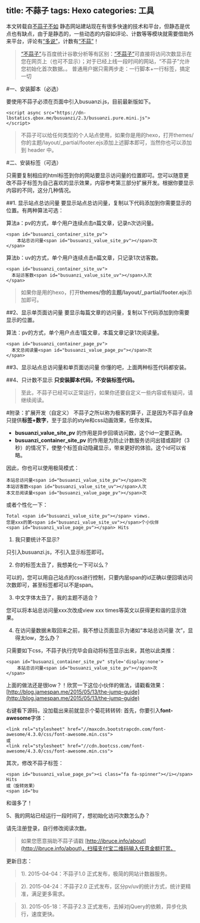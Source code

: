 title: 不蒜子
tags: Hexo
categories: 工具
---
本文转载自[不蒜子不如](http://ibruce.info/2015/04/04/busuanzi/)
静态网站建站现在有很多快速的技术和平台，但静态是优点也有缺点，由于是静态的，一些动态的内容如评论、计数等等模块就需要借助外来平台，评论有[“多说”](http://duoshuo.com/)，计数有[“不蒜”](http://service.ibruce.info/)！

>[“不蒜子”](http://service.ibruce.info/)与百度统计谷歌分析等有区别：[“不蒜子”](http://service.ibruce.info/)可直接将访问次数显示在您在网页上（也可不显示）；对于已经上线一段时间的网站，“不蒜子”允许您初始化首次数据。。
普通用户据只需两步走：一行脚本+一行标签，搞定一切

#一、安装脚本（必选）

要使用不蒜子必须在页面中引入busuanzi.js，目前最新版如下。

```
<script async src="https://dn-lbstatics.qbox.me/busuanzi/2.3/busuanzi.pure.mini.js">
</script>
```

>不蒜子可以给任何类型的个人站点使用，如果你是用的hexo，打开themes/你的主题/layout/\_partial/footer.ejs添加上述脚本即可，当然你也可以添加到 header 中。

#二、安装标签（可选）

只需要复制相应的html标签到你的网站要显示访问量的位置即可。您可以随意更改不蒜子标签为自己喜欢的显示效果，内容参考第三部分扩展开发。根据你要显示内容的不同，这分几种情况。

##1. 显示站点总访问量
要显示站点总访问量，复制以下代码添加到你需要显示的位置。有两种算法可选：

算法a：pv的方式，单个用户连续点击n篇文章，记录n次访问量。

```
<span id="busuanzi_container_site_pv">
    本站总访问量<span id="busuanzi_value_site_pv"></span>次
</span>
```

算法b：uv的方式，单个用户连续点击n篇文章，只记录1次访客数。

```
<span id="busuanzi_container_site_uv">
  本站访客数<span id="busuanzi_value_site_uv"></span>人次
</span>
```

>如果你是用的hexo，打开**themes/你的主题/layout/\_partial/footer.ejs**添加即可。

##2、显示单页面访问量
要显示每篇文章的访问量，复制以下代码添加到你需要显示的位置。

算法：pv的方式，单个用户点击1篇文章，本篇文章记录1次阅读量。
```
<span id="busuanzi_container_page_pv">
  本文总阅读量<span id="busuanzi_value_page_pv"></span>次
</span>
```

##3、显示站点总访问量和单页面访问量
你懂的吧，上面两种标签代码都安装。

##4、只计数不显示
**只安装脚本代码，不安装标签代码。**

>至此，不蒜子已经可以正常运行，如果你还要自定义一些内容或有疑问，请继续阅读。

#附录：扩展开发（自定义）
不蒜子之所以称为极客的算子，正是因为不蒜子自身只提供**标签+数字**，至于显示的style和css动画效果，任你发挥。

- **busuanzi_value_site_pv** 的作用是异步回填访问数，这个id一定要正确。
- **busuanzi_container_site_pv** 的作用是为防止计数服务访问出错或超时（3秒）的情况下，使整个标签自动隐藏显示，带来更好的体验。这个id可以省略。

因此，你也可以使用极简模式：
```
本站总访问量<span id="busuanzi_value_site_pv"></span>次
本站访客数<span id="busuanzi_value_site_uv"></span>人次
本文总阅读量<span id="busuanzi_value_page_pv"></span>次
```

或者个性化一下：

```
Total <span id="busuanzi_value_site_pv"></span> views.
您是xxx的第<span id="busuanzi_value_site_uv"></span>个小伙伴
<span id="busuanzi_value_page_pv"></span> Hits
```
1. 我只要统计不显示?

只引入busuanzi.js，不引入显示标签即可。

2. 你的标签太丑了，我想美化一下可以么？

可以的，您可以用自己站点的css进行控制，只要内层span的id正确以便回填访问次数即可，甚至标签都可以不是span。

3. 中文字体太丑了，我的主题不适合？

您可以将本站总访问量xxx次改成view xxx times等英文以获得更和谐的显示效果。

4. 在访问量数据未取回来之前，我不想让页面显示为诸如“本站总访问量 次”，显得太low，怎么办？

只需要如下css，不蒜子执行完毕会自动将标签显示出来，其他以此类推：
```
<span id="busuanzi_container_site_pv" style='display:none'>
    本站总访问量<span id="busuanzi_value_site_pv"></span>次
</span>
```

上面的做法还是很low？！欣赏一下这位小伙伴的做法，请戳看效果：[http://blog.jamespan.me/2015/05/13/the-jump-guide](http://blog.jamespan.me/2015/05/13/the-jump-guide)

右键看下源码，没加载出来前就显示个菊花转转转:
首先，你要引入**font-awesome**字体：
```
<link rel="stylesheet" href="//maxcdn.bootstrapcdn.com/font-awesome/4.3.0/css/font-awesome.min.css">
或
<link rel="stylesheet" href="//cdn.bootcss.com/font-awesome/4.3.0/css/font-awesome.min.css">
```
其次，修改不蒜子标签：

```
<span id="busuanzi_value_page_pv"><i class="fa fa-spinner"></i></span> Hits
或（旋转效果）
<span id="bu
```
和谐多了！

5、我的网站已经运行一段时间了，想初始化访问次数怎么办？

请先注册登录，自行修改阅读次数。



>如果您愿意捐助不蒜子请戳 [http://ibruce.info/about](http://ibruce.info/about)，扫描支付宝二维码输入任意金额打赏。

更新日志：

>1). 2015-04-04：不蒜子1.0 正式发布，极简的网站计数器服务。

>2). 2015-04-24：不蒜子2.0 正式发布，区分pv/uv的统计方式，统计更精准，满足更多需求。

>3). 2015-05-18：不蒜子2.3 正式发布，去掉对jQuery的依赖，异步化执行，速度更快。
